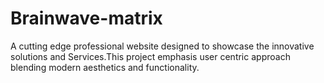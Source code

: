 # Brainwave-matrix
A cutting edge professional website designed to showcase the innovative solutions and Services.This project emphasis user centric approach blending modern aesthetics and functionality.
